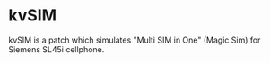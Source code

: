 kvSIM
=====

kvSIM is a patch which simulates "Multi SIM in One" (Magic Sim) for Siemens SL45i cellphone.
